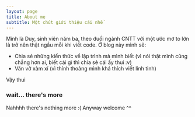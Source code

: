 ```yaml
---
layout: page
title: About me
subtitle: Một chút giới thiệu cái nhể
---
```


Mình là Duy, sinh viên năm ba, theo đuổi ngành CNTT với một ước mơ to lớn là trở nên thật ngầu mỗi khi viết code. Ở blog này mình sẽ:
- Chia sẻ những kiến thức về lập trình mà mình biết (vì nói thật mình cũng chẳng hơn ai, biết cái gì thì chia sẻ cái ấy thui :v)
- Văn vở xàm xí (vì thỉnh thoảng mình khá thích viết linh tinh)

Vậy thui

### wait... there's more

Nahhhh there's nothing more :( Anyway welcome ^^